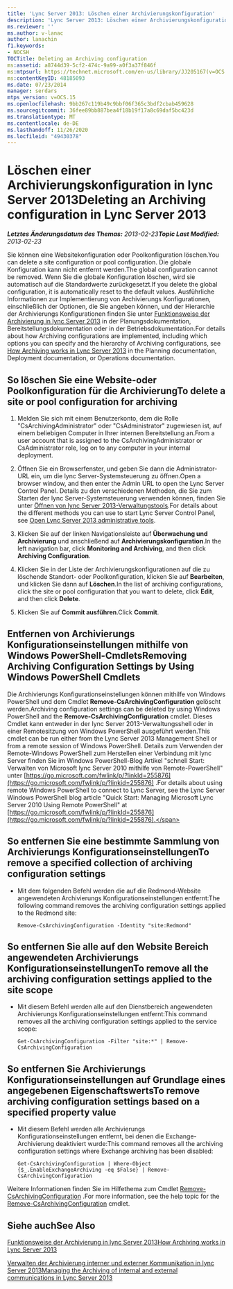```yaml
---
title: 'Lync Server 2013: Löschen einer Archivierungskonfiguration'
description: 'Lync Server 2013: Löschen einer Archivierungskonfiguration.'
ms.reviewer: ''
ms.author: v-lanac
author: lanachin
f1.keywords:
- NOCSH
TOCTitle: Deleting an Archiving configuration
ms:assetid: a8744d39-5cf2-474c-9a99-a0f3a37f846f
ms:mtpsurl: https://technet.microsoft.com/en-us/library/JJ205167(v=OCS.15)
ms:contentKeyID: 48185093
ms.date: 07/23/2014
manager: serdars
mtps_version: v=OCS.15
ms.openlocfilehash: 9bb267c119b49c9bbf06f365c3bdf2cbab459628
ms.sourcegitcommit: 36fee89bb887bea4f18b19f17a8c69daf5bc423d
ms.translationtype: MT
ms.contentlocale: de-DE
ms.lasthandoff: 11/26/2020
ms.locfileid: "49430378"
---
```

# <a name="deleting-an-archiving-configuration-in-lync-server-2013"></a><span data-ttu-id="03de0-103">Löschen einer Archivierungskonfiguration in lync Server 2013</span><span class="sxs-lookup"><span data-stu-id="03de0-103">Deleting an Archiving configuration in Lync Server 2013</span></span>

<div data-xmlns="http://www.w3.org/1999/xhtml">

<div class="topic" data-xmlns="http://www.w3.org/1999/xhtml" data-msxsl="urn:schemas-microsoft-com:xslt" data-cs="https://msdn.microsoft.com/">

<div data-asp="https://msdn2.microsoft.com/asp">



</div>

<div id="mainSection">

<div id="mainBody"><span data-ttu-id="03de0-104">

<span> </span></span><span class="sxs-lookup"><span data-stu-id="03de0-104">

<span> </span></span></span>

<span data-ttu-id="03de0-105">_**Letztes Änderungsdatum des Themas:** 2013-02-23_</span><span class="sxs-lookup"><span data-stu-id="03de0-105">_**Topic Last Modified:** 2013-02-23_</span></span>

<span data-ttu-id="03de0-106">Sie können eine Websitekonfiguration oder Poolkonfiguration löschen.</span><span class="sxs-lookup"><span data-stu-id="03de0-106">You can delete a site configuration or pool configuration.</span></span> <span data-ttu-id="03de0-107">Die globale Konfiguration kann nicht entfernt werden.</span><span class="sxs-lookup"><span data-stu-id="03de0-107">The global configuration cannot be removed.</span></span> <span data-ttu-id="03de0-108">Wenn Sie die globale Konfiguration löschen, wird sie automatisch auf die Standardwerte zurückgesetzt.</span><span class="sxs-lookup"><span data-stu-id="03de0-108">If you delete the global configuration, it is automatically reset to the default values.</span></span> <span data-ttu-id="03de0-109">Ausführliche Informationen zur Implementierung von Archivierungs Konfigurationen, einschließlich der Optionen, die Sie angeben können, und der Hierarchie der Archivierungs Konfigurationen finden Sie unter [Funktionsweise der Archivierung in lync Server 2013](lync-server-2013-how-archiving-works.md) in der Planungsdokumentation, Bereitstellungsdokumentation oder in der Betriebsdokumentation.</span><span class="sxs-lookup"><span data-stu-id="03de0-109">For details about how Archiving configurations are implemented, including which options you can specify and the hierarchy of Archiving configurations, see [How Archiving works in Lync Server 2013](lync-server-2013-how-archiving-works.md) in the Planning documentation, Deployment documentation, or Operations documentation.</span></span>

<div>

## <a name="to-delete-a-site-or-pool-configuration-for-archiving"></a><span data-ttu-id="03de0-110">So löschen Sie eine Website-oder Poolkonfiguration für die Archivierung</span><span class="sxs-lookup"><span data-stu-id="03de0-110">To delete a site or pool configuration for archiving</span></span>

1.  <span data-ttu-id="03de0-111">Melden Sie sich mit einem Benutzerkonto, dem die Rolle "CsArchivingAdministrator" oder "CsAdministrator" zugewiesen ist, auf einem beliebigen Computer in Ihrer internen Bereitstellung an.</span><span class="sxs-lookup"><span data-stu-id="03de0-111">From a user account that is assigned to the CsArchivingAdministrator or CsAdministrator role, log on to any computer in your internal deployment.</span></span>

2.  <span data-ttu-id="03de0-112">Öffnen Sie ein Browserfenster, und geben Sie dann die Administrator-URL ein, um die lync Server-Systemsteuerung zu öffnen.</span><span class="sxs-lookup"><span data-stu-id="03de0-112">Open a browser window, and then enter the Admin URL to open the Lync Server Control Panel.</span></span> <span data-ttu-id="03de0-113">Details zu den verschiedenen Methoden, die Sie zum Starten der lync Server-Systemsteuerung verwenden können, finden Sie unter [Öffnen von lync Server 2013-Verwaltungstools](lync-server-2013-open-lync-server-administrative-tools.md).</span><span class="sxs-lookup"><span data-stu-id="03de0-113">For details about the different methods you can use to start Lync Server Control Panel, see [Open Lync Server 2013 administrative tools](lync-server-2013-open-lync-server-administrative-tools.md).</span></span>

3.  <span data-ttu-id="03de0-114">Klicken Sie auf der linken Navigationsleiste auf **Überwachung und Archivierung** und anschließend auf **Archivierungskonfiguration**.</span><span class="sxs-lookup"><span data-stu-id="03de0-114">In the left navigation bar, click **Monitoring and Archiving**, and then click **Archiving Configuration**.</span></span>

4.  <span data-ttu-id="03de0-115">Klicken Sie in der Liste der Archivierungskonfigurationen auf die zu löschende Standort- oder Poolkonfiguration, klicken Sie auf **Bearbeiten**, und klicken Sie dann auf **Löschen**.</span><span class="sxs-lookup"><span data-stu-id="03de0-115">In the list of archiving configurations, click the site or pool configuration that you want to delete, click **Edit**, and then click **Delete**.</span></span>

5.  <span data-ttu-id="03de0-116">Klicken Sie auf **Commit ausführen**.</span><span class="sxs-lookup"><span data-stu-id="03de0-116">Click **Commit**.</span></span>

</div>

<div>

## <a name="removing-archiving-configuration-settings-by-using-windows-powershell-cmdlets"></a><span data-ttu-id="03de0-117">Entfernen von Archivierungs Konfigurationseinstellungen mithilfe von Windows PowerShell-Cmdlets</span><span class="sxs-lookup"><span data-stu-id="03de0-117">Removing Archiving Configuration Settings by Using Windows PowerShell Cmdlets</span></span>

<span data-ttu-id="03de0-118">Die Archivierungs Konfigurationseinstellungen können mithilfe von Windows PowerShell und dem Cmdlet **Remove-CsArchivingConfiguration** gelöscht werden.</span><span class="sxs-lookup"><span data-stu-id="03de0-118">Archiving configuration settings can be deleted by using Windows PowerShell and the **Remove-CsArchivingConfiguration** cmdlet.</span></span> <span data-ttu-id="03de0-119">Dieses Cmdlet kann entweder in der lync Server 2013-Verwaltungsshell oder in einer Remotesitzung von Windows PowerShell ausgeführt werden.</span><span class="sxs-lookup"><span data-stu-id="03de0-119">This cmdlet can be run either from the Lync Server 2013 Management Shell or from a remote session of Windows PowerShell.</span></span> <span data-ttu-id="03de0-120">Details zum Verwenden der Remote-Windows PowerShell zum Herstellen einer Verbindung mit lync Server finden Sie im Windows PowerShell-Blog Artikel "schnell Start: Verwalten von Microsoft lync Server 2010 mithilfe von Remote-PowerShell" unter [https://go.microsoft.com/fwlink/p/?linkId=255876](https://go.microsoft.com/fwlink/p/?linkid=255876) .</span><span class="sxs-lookup"><span data-stu-id="03de0-120">For details about using remote Windows PowerShell to connect to Lync Server, see the Lync Server Windows PowerShell blog article "Quick Start: Managing Microsoft Lync Server 2010 Using Remote PowerShell" at [https://go.microsoft.com/fwlink/p/?linkId=255876](https://go.microsoft.com/fwlink/p/?linkid=255876).</span></span>

<div>

## <a name="to-remove-a-specified-collection-of-archiving-configuration-settings"></a><span data-ttu-id="03de0-121">So entfernen Sie eine bestimmte Sammlung von Archivierungs Konfigurationseinstellungen</span><span class="sxs-lookup"><span data-stu-id="03de0-121">To remove a specified collection of archiving configuration settings</span></span>

  - <span data-ttu-id="03de0-122">Mit dem folgenden Befehl werden die auf die Redmond-Website angewendeten Archivierungs Konfigurationseinstellungen entfernt:</span><span class="sxs-lookup"><span data-stu-id="03de0-122">The following command removes the archiving configuration settings applied to the Redmond site:</span></span>
    
        Remove-CsArchivingConfiguration -Identity "site:Redmond"

</div>

<div>

## <a name="to-remove-all-the-archiving-configuration-settings-applied-to-the-site-scope"></a><span data-ttu-id="03de0-123">So entfernen Sie alle auf den Website Bereich angewendeten Archivierungs Konfigurationseinstellungen</span><span class="sxs-lookup"><span data-stu-id="03de0-123">To remove all the archiving configuration settings applied to the site scope</span></span>

  - <span data-ttu-id="03de0-124">Mit diesem Befehl werden alle auf den Dienstbereich angewendeten Archivierungs Konfigurationseinstellungen entfernt:</span><span class="sxs-lookup"><span data-stu-id="03de0-124">This command removes all the archiving configuration settings applied to the service scope:</span></span>
    
        Get-CsArchivingConfiguration -Filter "site:*" | Remove-CsArchivingConfiguration

</div>

<div>

## <a name="to-remove-archiving-configuration-settings-based-on-a-specified-property-value"></a><span data-ttu-id="03de0-125">So entfernen Sie Archivierungs Konfigurationseinstellungen auf Grundlage eines angegebenen Eigenschaftswerts</span><span class="sxs-lookup"><span data-stu-id="03de0-125">To remove archiving configuration settings based on a specified property value</span></span>

  - <span data-ttu-id="03de0-126">Mit diesem Befehl werden alle Archivierungs Konfigurationseinstellungen entfernt, bei denen die Exchange-Archivierung deaktiviert wurde:</span><span class="sxs-lookup"><span data-stu-id="03de0-126">This command removes all the archiving configuration settings where Exchange archiving has been disabled:</span></span>
    
        Get-CsArchivingConfiguration | Where-Object {$_.EnableExchangeArchiving -eq $False} | Remove-CsArchivingConfiguration

</div>

<span data-ttu-id="03de0-127">Weitere Informationen finden Sie im Hilfethema zum Cmdlet [Remove-CsArchivingConfiguration](https://docs.microsoft.com/powershell/module/skype/Remove-CsArchivingConfiguration) .</span><span class="sxs-lookup"><span data-stu-id="03de0-127">For more information, see the help topic for the [Remove-CsArchivingConfiguration](https://docs.microsoft.com/powershell/module/skype/Remove-CsArchivingConfiguration) cmdlet.</span></span>

</div>

<div>

## <a name="see-also"></a><span data-ttu-id="03de0-128">Siehe auch</span><span class="sxs-lookup"><span data-stu-id="03de0-128">See Also</span></span>


[<span data-ttu-id="03de0-129">Funktionsweise der Archivierung in lync Server 2013</span><span class="sxs-lookup"><span data-stu-id="03de0-129">How Archiving works in Lync Server 2013</span></span>](lync-server-2013-how-archiving-works.md)  


[<span data-ttu-id="03de0-130">Verwalten der Archivierung interner und externer Kommunikation in lync Server 2013</span><span class="sxs-lookup"><span data-stu-id="03de0-130">Managing the Archiving of internal and external communications in Lync Server 2013</span></span>](lync-server-2013-managing-the-archiving-of-internal-and-external-communications.md)  
  

<span data-ttu-id="03de0-131"></div>

</div>

<span> </span>

</div>

</div>

</span><span class="sxs-lookup"><span data-stu-id="03de0-131"></div>

</div>

<span> </span>

</div>

</div>

</span></span></div>

